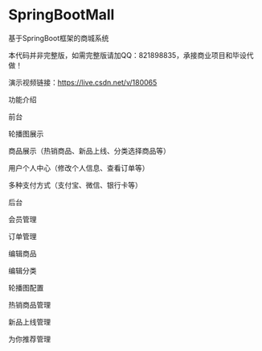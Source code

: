 # SpringBootMall
基于SpringBoot框架的商城系统

本代码并非完整版，如需完整版请加QQ：821898835，承接商业项目和毕设代做！

演示视频链接：https://live.csdn.net/v/180065

功能介绍

前台

轮播图展示

商品展示（热销商品、新品上线、分类选择商品等）

用户个人中心（修改个人信息、查看订单等）

多种支付方式（支付宝、微信、银行卡等）

后台

会员管理

订单管理

编辑商品

编辑分类

轮播图配置

热销商品管理

新品上线管理

为你推荐管理

